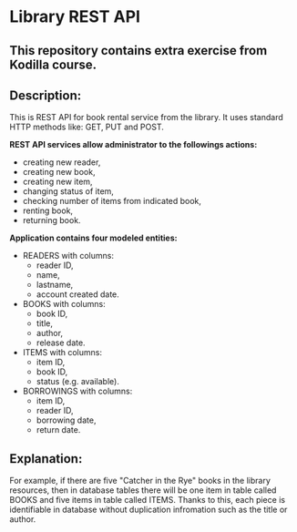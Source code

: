 # Library REST API

## This repository contains extra exercise from Kodilla course. 


## Description:
This is REST API for book rental service from the library. It uses standard HTTP methods like: GET, PUT and POST.


**REST API services allow administrator to the followings actions:**
- creating new reader,
- creating new book,
- creating new item,
- changing status of item,
- checking number of items from indicated book,
- renting book,
- returning book.


**Application contains four modeled entities:**
- READERS with columns:
  - reader ID,
  - name,
  - lastname,
  - account created date.
- BOOKS with columns:
  - book ID,
  - title,
  - author,
  - release date.
- ITEMS with columns:
  - item ID,
  - book ID,
  - status (e.g. available).
- BORROWINGS with columns:
  - item ID,
  - reader ID,
  - borrowing date,
  - return date.


## Explanation:
For example, if there are five "Catcher in the Rye" books in the library resources, then in database tables there will be one item in table called BOOKS and five items
in table called ITEMS. Thanks to this, each piece is identifiable in database without duplication infromation such as the title or author.
